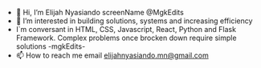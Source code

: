 - 👋 Hi, I’m Elijah Nyasiando
       screenName @MgkEdits
- 👀 I’m interested in building solutions, systems and increasing efficiency
-  I`m conversant in HTML, CSS, Javascript, React, Python and Flask Framework.
      Complex problems once brocken down require simple solutions
          -mgkEdits-
- 📫 How to reach me
          email elijahnyasiando.mn@gmail.com

<!---
mgkEdits/mgkEdits is a ✨ special ✨ repository because its `README.md` (this file) appears on your GitHub profile.
You can click the Preview link to take a look at your changes.
--->
